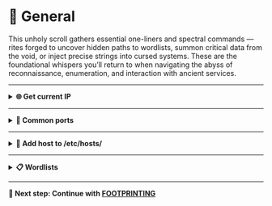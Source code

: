 # 🧠 General

This unholy scroll gathers essential one-liners and spectral commands — rites forged to uncover hidden paths to wordlists, summon critical data from the void, or inject precise strings into cursed systems. These are the foundational whispers you’ll return to when navigating the abyss of reconnaissance, enumeration, and interaction with ancient services.

---

<details>
<summary><strong>🌐 Get current IP</summary>

Windows
```bash
ipconfig /all | find /i "IPV4"
```

Linux
```bash
hostname -I | awk '{print $1}'
```

</details>

---

<details>
<summary><strong>🚢 Common ports</summary>
</details>

---

<details>
<summary><strong>🚢 Add host to /etc/hosts/</summary>
  
```bash
echo "<IP> <DOMAIN>" | sudo tee -a /etc/hosts
```
  
</details>

---

<details>
<summary><strong>📋 Wordlists</summary>

```bash
# APIs
/usr/share/seclists/Discovery/Web-Content/api/api-endpoints.txt

# Subdomains and VHOSTS
/usr/share/seclists/Discovery/DNS/subdomains-top1million-5000.txt
/usr/share/seclists/Discovery/Web-Content/vhosts.txt

# Generic Files and Routes
/usr/share/wordlists/dirb/common.txt
/usr/share/seclists/Discovery/Web-Content/raft-medium-directories.txt
/usr/share/seclists/Discovery/Web-Content/raft-medium-files.txt
/usr/share/seclists/Discovery/Web-Content/Common-DB-Backups.txt
/usr/share/seclists/Discovery/Web-Content/Configuration-Files.txt
/usr/share/seclists/Discovery/Web-Content/Logs.txt

# Specific Technologies
/usr/share/seclists/Discovery/Web-Content/CMS/wordpress.txt
/usr/share/seclists/Discovery/Web-Content/jenkins.txt
/usr/share/seclists/Discovery/Web-Content/cloud-metadata.txt

# Users
/usr/share/seclists/Usernames/xato-net-10-million-usernames.txt
/usr/share/seclists/Usernames/top-usernames-shortlist.txt

# Passwords
/usr/share/wordlists/rockyou.txt
/usr/share/seclists/Passwords/Common-Credentials/10-million-password-list-top-100.txt
```

</details>

---

📘 **Next step:** Continue with [FOOTPRINTING](./01-footprinting.md)
